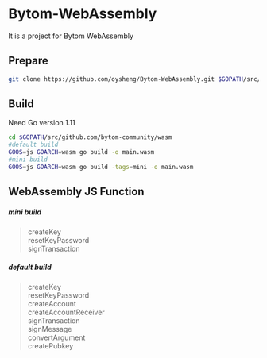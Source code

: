 # Bytom-WebAssembly
It is a project for Bytom WebAssembly

## Prepare
```sh
git clone https://github.com/oysheng/Bytom-WebAssembly.git $GOPATH/src/github.com/bytom-community/wasm
```

## Build

Need Go version 1.11

```sh
cd $GOPATH/src/github.com/bytom-community/wasm
#default build
GOOS=js GOARCH=wasm go build -o main.wasm
#mini build
GOOS=js GOARCH=wasm go build -tags=mini -o main.wasm 
```


## WebAssembly JS Function
##### mini build
>createKey\
resetKeyPassword \
signTransaction

##### default build
>createKey \
resetKeyPassword \
createAccount \
createAccountReceiver \
signTransaction \
signMessage \
convertArgument \
createPubkey
